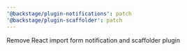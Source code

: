 ```yaml
---
'@backstage/plugin-notifications': patch
'@backstage/plugin-scaffolder': patch
---
```


Remove React import form notification and scaffolder plugin
